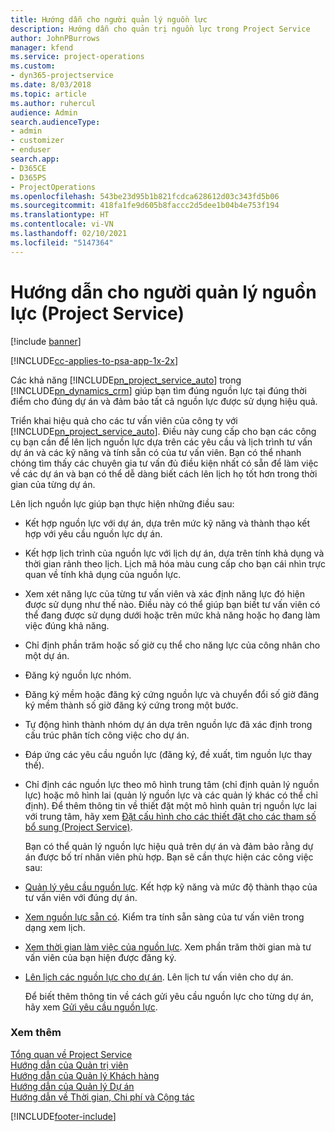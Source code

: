 ```yaml
---
title: Hướng dẫn cho người quản lý nguồn lực
description: Hướng dẫn cho quản trị nguồn lực trong Project Service
author: JohnPBurrows
manager: kfend
ms.service: project-operations
ms.custom:
- dyn365-projectservice
ms.date: 8/03/2018
ms.topic: article
ms.author: ruhercul
audience: Admin
search.audienceType:
- admin
- customizer
- enduser
search.app:
- D365CE
- D365PS
- ProjectOperations
ms.openlocfilehash: 543be23d95b1b821fcdca628612d03c343fd5b06
ms.sourcegitcommit: 418fa1fe9d605b8faccc2d5dee1b04b4e753f194
ms.translationtype: HT
ms.contentlocale: vi-VN
ms.lasthandoff: 02/10/2021
ms.locfileid: "5147364"
---
```

# <a name="resource-manager-guide-project-service"></a>Hướng dẫn cho người quản lý nguồn lực (Project Service)

[!include [banner](../includes/psa-now-project-operations.md)]

[!INCLUDE[cc-applies-to-psa-app-1x-2x](../includes/cc-applies-to-psa-app-1x-2x.md)]

Các khả năng [!INCLUDE[pn_project_service_auto](../includes/pn-project-service-auto.md)] trong [!INCLUDE[pn_dynamics_crm](../includes/pn-dynamics-crm.md)] giúp bạn tìm đúng nguồn lực tại đúng thời điểm cho đúng dự án và đảm bảo tất cả nguồn lực được sử dụng hiệu quả.  
  
 Triển khai hiệu quả cho các tư vấn viên của công ty với [!INCLUDE[pn_project_service_auto](../includes/pn-project-service-auto.md)]. Điều này cung cấp cho bạn các công cụ bạn cần để lên lịch nguồn lực dựa trên các yêu cầu và lịch trình tư vấn dự án và các kỹ năng và tính sẵn có của tư vấn viên. Bạn có thể nhanh chóng tìm thấy các chuyên gia tư vấn đủ điều kiện nhất có sẵn để làm việc về các dự án và bạn có thể dễ dàng biết cách lên lịch họ tốt hơn trong thời gian của từng dự án.  
  
 Lên lịch nguồn lực giúp bạn thực hiện những điều sau:  
  
- Kết hợp nguồn lực với dự án, dựa trên mức kỹ năng và thành thạo kết hợp với yêu cầu nguồn lực dự án.  
  
- Kết hợp lịch trình của nguồn lực với lịch dự án, dựa trên tính khả dụng và thời gian rảnh theo lịch. Lịch mã hóa màu cung cấp cho bạn cái nhìn trực quan về tính khả dụng của nguồn lực.  
  
- Xem xét năng lực của từng tư vấn viên và xác định năng lực đó hiện được sử dụng như thế nào. Điều này có thể giúp bạn biết tư vấn viên có thể đang được sử dụng dưới hoặc trên mức khả năng hoặc họ đang làm việc đúng khả năng.  
  
- Chỉ định phần trăm hoặc số giờ cụ thể cho năng lực của công nhân cho một dự án.  
  
- Đăng ký nguồn lực nhóm.  
  
- Đăng ký mềm hoặc đăng ký cứng nguồn lực và chuyển đổi số giờ đăng ký mềm thành số giờ đăng ký cứng trong một bước.  
  
- Tự động hình thành nhóm dự án dựa trên nguồn lực đã xác định trong cấu trúc phân tích công việc cho dự án.  
  
- Đáp ứng các yêu cầu nguồn lực (đăng ký, đề xuất, tìm nguồn lực thay thế).  
  
- Chỉ định các nguồn lực theo mô hình trung tâm (chỉ định quản lý nguồn lực) hoặc mô hình lai (quản lý nguồn lực và các quản lý khác có thể chỉ định). Để thêm thông tin về thiết đặt một mô hình quản trị nguồn lực lai với trung tâm, hãy xem [Đặt cấu hình cho các thiết đặt cho các tham số bổ sung (Project Service)](../psa/configure-additional-parameters-settings.md).  
  
  Bạn có thể quản lý nguồn lực hiệu quả trên dự án và đảm bảo rằng dự án được bố trí nhân viên phù hợp. Bạn sẽ cần thực hiện các công việc sau:  
  
- [Quản lý yêu cầu nguồn lực](../psa/manage-resource-requests.md). Kết hợp kỹ năng và mức độ thành thạo của tư vấn viên với đúng dự án.  
  
- [Xem nguồn lực sẵn có](../psa/view-resource-availability.md). Kiểm tra tính sẵn sàng của tư vấn viên trong dạng xem lịch.  
  
- [Xem thời gian làm việc của nguồn lực](../psa/view-resource-utilization.md). Xem phần trăm thời gian mà tư vấn viên của bạn hiện được đăng ký.  
  
- [Lên lịch các nguồn lực cho dự án](../psa/schedule-resources-project.md). Lên lịch tư vấn viên cho dự án.  
  
  Để biết thêm thông tin về cách gửi yêu cầu nguồn lực cho từng dự án, hãy xem [Gửi yêu cầu nguồn lực](../psa/submit-resource-requests.md).  
  
### <a name="see-also"></a>Xem thêm  
 [Tổng quan về Project Service](../psa/overview.md)   
 [Hướng dẫn của Quản trị viên](../psa/admin-guide.md)   
 [Hướng dẫn của Quản lý Khách hàng](../psa/account-manager-guide.md)   
 [Hướng dẫn của Quản lý Dự án](../psa/project-manager-guide.md)   
 [Hướng dẫn về Thời gian, Chi phí và Cộng tác](../psa/time-expense-collaboration-guide.md)


[!INCLUDE[footer-include](../includes/footer-banner.md)]